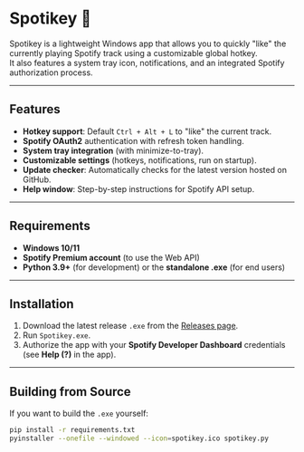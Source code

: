 # Spotikey 🎵

Spotikey is a lightweight Windows app that allows you to quickly "like" the currently playing Spotify track using a customizable global hotkey.  
It also features a system tray icon, notifications, and an integrated Spotify authorization process.

---

## **Features**
- **Hotkey support**: Default `Ctrl + Alt + L` to "like" the current track.
- **Spotify OAuth2** authentication with refresh token handling.
- **System tray integration** (with minimize-to-tray).
- **Customizable settings** (hotkeys, notifications, run on startup).
- **Update checker**: Automatically checks for the latest version hosted on GitHub.
- **Help window**: Step-by-step instructions for Spotify API setup.

---

## **Requirements**
- **Windows 10/11**
- **Spotify Premium account** (to use the Web API)
- **Python 3.9+** (for development) or the **standalone .exe** (for end users)

---

## **Installation**
1. Download the latest release `.exe` from the [Releases page](https://github.com/dannj90/Spotikey/releases).
2. Run `Spotikey.exe`.
3. Authorize the app with your **Spotify Developer Dashboard** credentials (see **Help (?)** in the app).

---

## **Building from Source**
If you want to build the `.exe` yourself:
```bash
pip install -r requirements.txt
pyinstaller --onefile --windowed --icon=spotikey.ico spotikey.py

